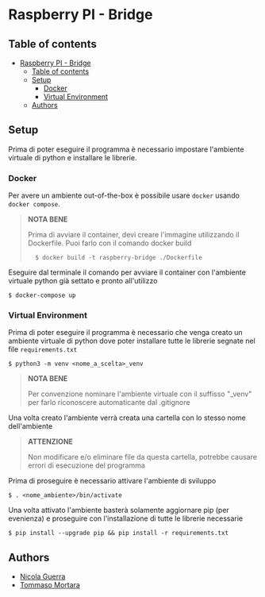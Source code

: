 # Raspberry PI - Bridge

## Table of contents
- [Raspberry PI - Bridge](#raspberry-pi---bridge)
	- [Table of contents](#table-of-contents)
	- [Setup](#setup)
		- [Docker](#docker)
		- [Virtual Environment](#virtual-environment)
	- [Authors](#authors)

## Setup

Prima di poter eseguire il programma è necessario impostare l'ambiente virtuale di python e installare le librerie.

### Docker

Per avere un ambiente out-of-the-box è possibile usare `docker` usando `docker compose`.

> **NOTA BENE**
> 
> Prima di avviare il container, devi creare l'immagine utilizzando il Dockerfile. Puoi farlo con il comando docker build
> 	
> 		$ docker build -t raspberry-bridge ./Dockerfile

Eseguire dal terminale il comando per avviare il container con l'ambiente virtuale python già settato e pronto all'utilizzo

	$ docker-compose up


### Virtual Environment

Prima di poter eseguire il programma è necessario che venga creato un ambiente virtuale di python dove poter installare tutte le librerie segnate nel file `requirements.txt`

	$ python3 -m venv <nome_a_scelta>_venv

> **NOTA BENE**
>
> Per convenzione nominare l'ambiente virtuale con il suffisso "_venv" per farlo riconoscere automaticante dal .gitignore

Una volta creato l'ambiente verrà creata una cartella con lo stesso nome dell'ambiente

> **ATTENZIONE**
>
> Non modificare e/o eliminare file da questa cartella, potrebbe causare errori di esecuzione del programma


Prima di proseguire è necessario attivare l'ambiente di sviluppo

	$ . <nome_ambiente>/bin/activate

Una volta attivato l'ambiente basterà solamente aggiornare pip (per evenienza) e proseguire con l'installazione di tutte le librerie necessarie

	$ pip install --upgrade pip && pip install -r requirements.txt

## Authors

- [Nicola Guerra](https://github.com/Ng2k)
- [Tommaso Mortara](https://github.com/Tommyjak)